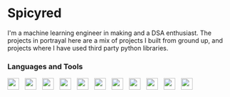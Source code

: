 # Spicyred

I'm a machine learning engineer in making and a DSA enthusiast. The projects in portrayal here are a mix of projects I built from ground up, and projects where I have used third party python libraries.

### Languages and Tools
<img align="left" width="26px" style="padding-right:10px;" src ="https://cdn.jsdelivr.net/gh/devicons/devicon@latest/icons/python/python-original.svg" />
<img  align="left" width="26px" style="padding-right:10px;"  src="https://cdn.jsdelivr.net/gh/devicons/devicon@latest/icons/jupyter/jupyter-original.svg" />
<img  align="left" width="26px" style="padding-right:10px;"  src="https://cdn.jsdelivr.net/gh/devicons/devicon@latest/icons/blender/blender-original.svg" />
<img  align="left" width="26px" style="padding-right:10px;"  src="https://cdn.jsdelivr.net/gh/devicons/devicon@latest/icons/arduino/arduino-original.svg" />
<img  align="left" width="26px" style="padding-right:10px;"  src="https://cdn.jsdelivr.net/gh/devicons/devicon@latest/icons/azure/azure-original.svg" />
<img  align="left" width="26px" style="padding-right:10px;"  src="https://cdn.jsdelivr.net/gh/devicons/devicon@latest/icons/bootstrap/bootstrap-original.svg" />
<img  align="left" width="26px" style="padding-right:10px;"  src="https://cdn.jsdelivr.net/gh/devicons/devicon@latest/icons/canva/canva-original.svg" />
<img  align="left" width="26px" style="padding-right:10px;"  src="https://cdn.jsdelivr.net/gh/devicons/devicon@latest/icons/css3/css3-original.svg" />
<img  align="left" width="26px" style="padding-right:10px;"  src="https://cdn.jsdelivr.net/gh/devicons/devicon@latest/icons/docker/docker-original.svg" />
<img  align="left" width="26px" style="padding-right:10px;"  src="https://cdn.jsdelivr.net/gh/devicons/devicon@latest/icons/git/git-original.svg" />
<img  align="left" width="26px" style="padding-right:10px;"  src="https://cdn.jsdelivr.net/gh/devicons/devicon@latest/icons/html5/html5-original.svg" />
